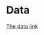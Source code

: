 # Data

[The data link](https://drive.google.com/file/d/1bW8FjMFvmrXLzIeO3B10UrQaTrA1jUrL/view?usp=sharing)
